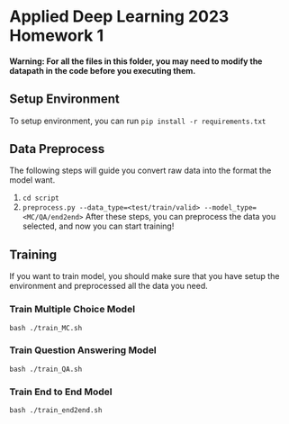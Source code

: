 # Applied Deep Learning 2023 Homework 1

#### Warning: For all the files in this folder, you may need to modify the datapath in the code before you executing them.

## Setup Environment
To setup environment, you can run
`pip install -r requirements.txt`

## Data Preprocess
The following steps will guide you convert raw data into the format the model want.
1. `cd script`
2. `preprocess.py --data_type=<test/train/valid> --model_type=<MC/QA/end2end>`
After these steps, you can preprocess the data you selected, and now you can start training!

## Training
If you want to train model, you should make sure that you have setup the environment and preprocessed all the data you need.
### Train Multiple Choice Model
`bash ./train_MC.sh`
### Train Question Answering Model
`bash ./train_QA.sh`
### Train End to End Model
`bash ./train_end2end.sh`
